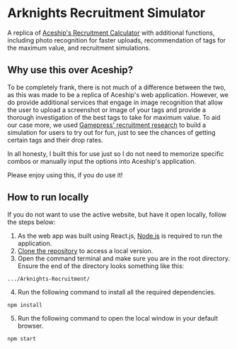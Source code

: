 # Arknights Recruitment Simulator
A replica of [Aceship's Recruitment Calculator](https://aceship.github.io/AN-EN-Tags/akhr.html) with additional functions, including photo recognition for faster uploads, recommendation of tags for the maximum value, and recruitment simulations.

## Why use this over Aceship?
To be completely frank, there is not much of a difference between the two, as this was made to be a replica of Aceship's web application.
However, we do provide additional services that engage in image recognition that allow the user to upload a screenshot or image of your tags and provide a thorough investigation of the best tags to take for maximum value.
To aid our case more, we used
[Gamepress' recruitment research](https://gamepress.gg/arknights/database/arknights-recruitment-tag-appearance-and-rarity-rate-statistic)
to build a simulation for users to try out for fun, just to see the chances of getting certain tags and their drop rates.

In all honesty, I built this for use just so I do not need to memorize specific combos or manually input the options into Aceship's application.

Please enjoy using this, if you do use it!

## How to run locally
If you do not want to use the active website, but have it open locally, follow the steps below:
1. As the web app was built using React.js, [Node.js](https://nodejs.org/en/) is required to run the application.
2. [Clone the repository](https://docs.github.com/en/repositories/creating-and-managing-repositories/cloning-a-repository) to access a local version.
3. Open the command terminal and make sure you are in the root directory. Ensure the end of the directory looks something like this:
```
.../Arknights-Recruitment/
```
4. Run the following command to install all the required dependencies.
```
npm install
```
5. Run the following command to open the local window in your default browser.
```
npm start
```
